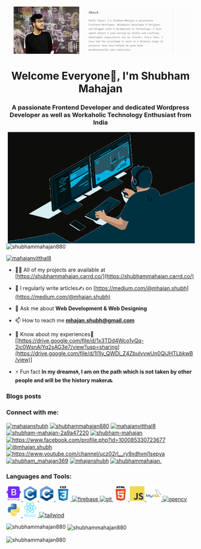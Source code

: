 ![logo](https://github.com/ShubhamMahajan880/ShubhamMahajan880/blob/main/Myprofile.jpeg)
<h1 align="center">Welcome Everyone👋, I'm Shubham Mahajan</h1>
<h3 align="center">A passionate Frontend Developer and dedicated Wordpress Developer as well as Workaholic Technology Enthusiast from India</h3>

<img align="right" alt="Coding" width="500" src="https://raw.githubusercontent.com/Potential17/Potential17/master/user%20(2).gif">

<p align="left"> <img src="https://komarev.com/ghpvc/?username=shubhammahajan880&label=Profile%20views&color=0e75b6&style=flat" alt="shubhammahajan880" /> </p>

<p align="left"> <a href="https://twitter.com/mahajanvitthal8" target="blank"><img src="https://img.shields.io/twitter/follow/mahajanvitthal8?logo=twitter&style=for-the-badge" alt="mahajanvitthal8" /></a> </p>

- 👨‍💻 All of my projects are available at [https://shubhammahajan.carrd.co/](https://shubhammahajan.carrd.co/)

- 📝 I regularly write articles✍️ on [https://medium.com/@mhajan.shubh](https://medium.com/@mhajan.shubh)

- 💬 Ask me about **Web Development & Web Designing**

- 📫 How to reach me **mhajan.shubh@gmail.com**

- 📄 Know about my experiences🛞 [[https://drive.google.com/file/d/1x3TDd4Wco1vQq-2ic0WsnAIYq2sAG3e7/view?usp=sharing](https://drive.google.com/file/d/1l1Iy_QWDi_Z4ZbulvvwUn0QjJHTLbkwB/view)]

- ⚡ Fun fact **In my dreams🌀, I am on the path which is not taken by other people and will be the history maker🔜**

### Blogs posts
<!-- BLOG-POST-LIST:START -->
<!-- BLOG-POST-LIST:END -->

<h3 align="left">Connect with me:</h3>
<p align="left">
<a href="https://codepen.io/mahajanshubh" target="blank"><img align="center" src="https://raw.githubusercontent.com/rahuldkjain/github-profile-readme-generator/master/src/images/icons/Social/codepen.svg" alt="mahajanshubh" height="30" width="40" /></a>
<a href="https://dev.to/shubhammahajan880" target="blank"><img align="center" src="https://raw.githubusercontent.com/rahuldkjain/github-profile-readme-generator/master/src/images/icons/Social/devto.svg" alt="shubhammahajan880" height="30" width="40" /></a>
<a href="https://twitter.com/mahajanvitthal8" target="blank"><img align="center" src="https://raw.githubusercontent.com/rahuldkjain/github-profile-readme-generator/master/src/images/icons/Social/twitter.svg" alt="mahajanvitthal8" height="30" width="40" /></a>
<a href="https://linkedin.com/in/shubham-mahajan-2a9a47220" target="blank"><img align="center" src="https://raw.githubusercontent.com/rahuldkjain/github-profile-readme-generator/master/src/images/icons/Social/linked-in-alt.svg" alt="shubham-mahajan-2a9a47220" height="30" width="40" /></a>
<a href="https://stackoverflow.com/users/shubham-mahajan" target="blank"><img align="center" src="https://raw.githubusercontent.com/rahuldkjain/github-profile-readme-generator/master/src/images/icons/Social/stack-overflow.svg" alt="shubham-mahajan" height="30" width="40" /></a>
<a href="https://fb.com/https://www.facebook.com/profile.php?id=100085330723677" target="blank"><img align="center" src="https://raw.githubusercontent.com/rahuldkjain/github-profile-readme-generator/master/src/images/icons/Social/facebook.svg" alt="https://www.facebook.com/profile.php?id=100085330723677" height="30" width="40" /></a>
<a href="https://medium.com/@mhajan.shubh" target="blank"><img align="center" src="https://raw.githubusercontent.com/rahuldkjain/github-profile-readme-generator/master/src/images/icons/Social/medium.svg" alt="@mhajan.shubh" height="30" width="40" /></a>
<a href="https://www.youtube.com/c/https://www.youtube.com/channel/ucz02rl__ry9xdhvnj1sepya" target="blank"><img align="center" src="https://raw.githubusercontent.com/rahuldkjain/github-profile-readme-generator/master/src/images/icons/Social/youtube.svg" alt="https://www.youtube.com/channel/ucz02rl__ry9xdhvnj1sepya" height="30" width="40" /></a>
<a href="https://www.leetcode.com/shubham_mahajan369" target="blank"><img align="center" src="https://raw.githubusercontent.com/rahuldkjain/github-profile-readme-generator/master/src/images/icons/Social/leet-code.svg" alt="shubham_mahajan369" height="30" width="40" /></a>
<a href="https://auth.geeksforgeeks.org/user/mhajanshubh" target="blank"><img align="center" src="https://raw.githubusercontent.com/rahuldkjain/github-profile-readme-generator/master/src/images/icons/Social/geeks-for-geeks.svg" alt="mhajanshubh" height="30" width="40" /></a>
<a href="https://discord.gg/shubhammahajan." target="blank"><img align="center" src="https://raw.githubusercontent.com/rahuldkjain/github-profile-readme-generator/master/src/images/icons/Social/discord.svg" alt="shubhammahajan." height="30" width="40" /></a>
</p>

<h3 align="left">Languages and Tools:</h3>
<p align="left"> <a href="https://getbootstrap.com" target="_blank" rel="noreferrer"> <img src="https://raw.githubusercontent.com/devicons/devicon/master/icons/bootstrap/bootstrap-plain-wordmark.svg" alt="bootstrap" width="40" height="40"/> </a> <a href="https://www.cprogramming.com/" target="_blank" rel="noreferrer"> <img src="https://raw.githubusercontent.com/devicons/devicon/master/icons/c/c-original.svg" alt="c" width="40" height="40"/> </a> <a href="https://www.w3schools.com/cpp/" target="_blank" rel="noreferrer"> <img src="https://raw.githubusercontent.com/devicons/devicon/master/icons/cplusplus/cplusplus-original.svg" alt="cplusplus" width="40" height="40"/> </a> <a href="https://www.w3schools.com/css/" target="_blank" rel="noreferrer"> <img src="https://raw.githubusercontent.com/devicons/devicon/master/icons/css3/css3-original-wordmark.svg" alt="css3" width="40" height="40"/> </a> <a href="https://firebase.google.com/" target="_blank" rel="noreferrer"> <img src="https://www.vectorlogo.zone/logos/firebase/firebase-icon.svg" alt="firebase" width="40" height="40"/> </a> <a href="https://git-scm.com/" target="_blank" rel="noreferrer"> <img src="https://www.vectorlogo.zone/logos/git-scm/git-scm-icon.svg" alt="git" width="40" height="40"/> </a> <a href="https://www.w3.org/html/" target="_blank" rel="noreferrer"> <img src="https://raw.githubusercontent.com/devicons/devicon/master/icons/html5/html5-original-wordmark.svg" alt="html5" width="40" height="40"/> </a> <a href="https://developer.mozilla.org/en-US/docs/Web/JavaScript" target="_blank" rel="noreferrer"> <img src="https://raw.githubusercontent.com/devicons/devicon/master/icons/javascript/javascript-original.svg" alt="javascript" width="40" height="40"/> </a> <a href="https://www.mysql.com/" target="_blank" rel="noreferrer"> <img src="https://raw.githubusercontent.com/devicons/devicon/master/icons/mysql/mysql-original-wordmark.svg" alt="mysql" width="40" height="40"/> </a> <a href="https://opencv.org/" target="_blank" rel="noreferrer"> <img src="https://www.vectorlogo.zone/logos/opencv/opencv-icon.svg" alt="opencv" width="40" height="40"/> </a> <a href="https://www.python.org" target="_blank" rel="noreferrer"> <img src="https://raw.githubusercontent.com/devicons/devicon/master/icons/python/python-original.svg" alt="python" width="40" height="40"/> </a> <a href="https://reactjs.org/" target="_blank" rel="noreferrer"> <img src="https://raw.githubusercontent.com/devicons/devicon/master/icons/react/react-original-wordmark.svg" alt="react" width="40" height="40"/> </a> <a href="https://tailwindcss.com/" target="_blank" rel="noreferrer"> <img src="https://www.vectorlogo.zone/logos/tailwindcss/tailwindcss-icon.svg" alt="tailwind" width="40" height="40"/> </a> </p>

<p><img align="left" src="https://github-readme-stats.vercel.app/api/top-langs?username=shubhammahajan880&show_icons=true&locale=en&layout=compact" alt="shubhammahajan880" /></p>

<p>&nbsp;<img align="center" src="https://github-readme-stats.vercel.app/api?username=shubhammahajan880&show_icons=true&locale=en" alt="shubhammahajan880" /></p>

<p><img align="center" src="https://github-readme-streak-stats.herokuapp.com/?user=shubhammahajan880&" alt="shubhammahajan880" /></p>
